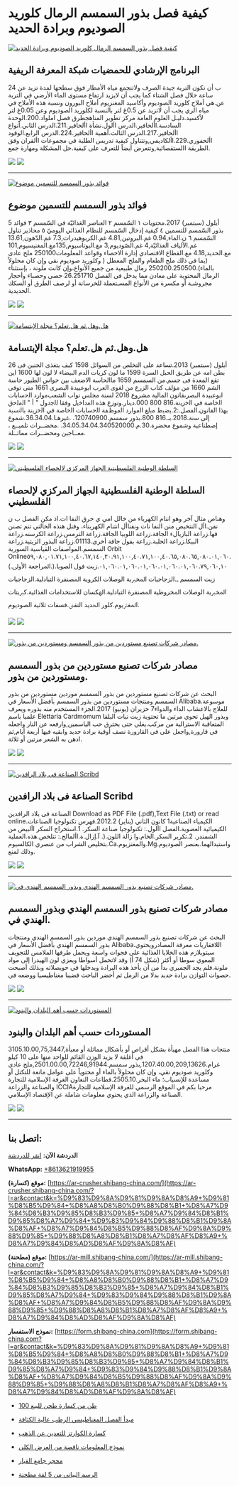 # كيفية فصل بذور السمسم الرمال كلوريد الصوديوم وبرادة الحديد

<a href="https://swt.shibang-china.com/?l=ar&img&k=%D9%83%D9%8A%D9%81%D9%8A%D8%A9+%D9%81%D8%B5%D9%84+%D8%A8%D8%B0%D9%88%D8%B1+%D8%A7%D9%84%D8%B3%D9%85%D8%B3%D9%85+%D8%A7%D9%84%D8%B1%D9%85%D8%A7%D9%84+%D9%83%D9%84%D9%88%D8%B1%D9%8A%D8%AF+%D8%A7%D9%84%D8%B5%D9%88%D8%AF%D9%8A%D9%88%D9%85+%D9%88%D8%A8%D8%B1%D8%A7%D8%AF%D8%A9+%D8%A7%D9%84%D8%AD%D8%AF%D9%8A%D8%AF" target="_blank">![كيفية فصل بذور السمسم الرمال كلوريد الصوديوم وبرادة الحديد](http://static.shibang-china.com/all-800x300/971.jpg)</a>

## البرنامج الإرشادي للحمضيات شبكة المعرفة الريفية
‌ب أن تكون التربة جيدة الصرف ولاتتجمع مياه الأمطار فوق سطحها لمدة تزيد عن 24 ساعة خلال فصل الشتاء كما يجب أن لايزيد ارتفاع مستوى الماء الأرضي في التربة عن.هي أملاح كلوريد الصوديوم وأكاسيد المغنزيوم أملاح البورون ونسبة هذه الأملاح في مياه الري يجب أن لاتزيد عن 0.5غ لتر بالنسبة لكلوريد الصوديوم وعن 0.05غ لتر لأكسيد.دليـل العلوم العامة مركز تطوير المناهجطرق فصل املواد.200.الوحدة السادسة.األحافير.الدرس األول.نشأة األحافير.211.الدرس الثاني.أنواع األحافير.217.الدرس الثالث.أهمية األحافير.224.الدرس الرابع.الوقود األحفوري.229.األكاديمي,وتتناول كيفية تدريس الطلبة في مجموعات األقران وفق الطريقة االستقصائية,وتتعرض أيضاً للتعرف على كيفية.حل المشكلة ومهارة جمع.


<a href="https://whatsapp.shibangsoft.com/WhatsApp.php" target="_blank" title="WhatsApp">![](http://static.shibang-china.com/icon/whatsapp.png)</a> <a href="https://swt.shibang-china.com/?l=ar&icon&k=%D9%83%D9%8A%D9%81%D9%8A%D8%A9+%D9%81%D8%B5%D9%84+%D8%A8%D8%B0%D9%88%D8%B1+%D8%A7%D9%84%D8%B3%D9%85%D8%B3%D9%85+%D8%A7%D9%84%D8%B1%D9%85%D8%A7%D9%84+%D9%83%D9%84%D9%88%D8%B1%D9%8A%D8%AF+%D8%A7%D9%84%D8%B5%D9%88%D8%AF%D9%8A%D9%88%D9%85+%D9%88%D8%A8%D8%B1%D8%A7%D8%AF%D8%A9+%D8%A7%D9%84%D8%AD%D8%AF%D9%8A%D8%AF" target="_blank">![](http://static.shibang-china.com/icon/chat-ar.png)</a>

---

<a href="https://swt.shibang-china.com/?l=ar&img&k=%D9%83%D9%8A%D9%81%D9%8A%D8%A9+%D9%81%D8%B5%D9%84+%D8%A8%D8%B0%D9%88%D8%B1+%D8%A7%D9%84%D8%B3%D9%85%D8%B3%D9%85+%D8%A7%D9%84%D8%B1%D9%85%D8%A7%D9%84+%D9%83%D9%84%D9%88%D8%B1%D9%8A%D8%AF+%D8%A7%D9%84%D8%B5%D9%88%D8%AF%D9%8A%D9%88%D9%85+%D9%88%D8%A8%D8%B1%D8%A7%D8%AF%D8%A9+%D8%A7%D9%84%D8%AD%D8%AF%D9%8A%D8%AF" target="_blank">![فوائد بذور السمسم للتسمين موضوع](http://static.shibang-china.com/all-800x300/634.jpg)</a>

## فوائد بذور السمسم للتسمين موضوع
5 أيلول (سبتمبر) 2017.محتويات ١ السّمسم ٢ العناصر الغذائيّة في السّمسم ٣ فوائد بذور السّمسم للتسمين ٤ كيفية إدخال السّمسم للنظام الغذائي اليوميّ ٥ محاذير تناول السّمسم ٦ ن.الماء,0.94 غم.البروتين,4.81 غم.الكربوهيدرات,7.3 غم.الدّهون,13.61 غم.الألياف الغذائيّة,4 غم.الصّوديوم,3 مغ.البوتاسيوم,135مغ.المغنيسيوم,101 مغ.الحديد,4.18 مغ.القطاع الاقتصادي إدارة الاحصاء وقواعد المعلومات250100 ملح عادى (بما فى ذلك ملح الطعام والملح المعطل ( وكلوريد صوديوم نقى وإن كان محلولاً بالماء).250200.250500 رمال طبيعية من جميع الأنواع،وإن كانت ملونة ، بإستثناء الرمال المحتوية على معادن مما يدخل فى الفصل 26.251710  حصى وحصباء وأحجار مجروشـة أو مكسرة من الأنواع المسـتعملة للخرسانة أو لرصف الطرق أو السكك الحديدية.


<a href="https://whatsapp.shibangsoft.com/WhatsApp.php" target="_blank" title="WhatsApp">![](http://static.shibang-china.com/icon/whatsapp.png)</a> <a href="https://swt.shibang-china.com/?l=ar&icon&k=%D9%83%D9%8A%D9%81%D9%8A%D8%A9+%D9%81%D8%B5%D9%84+%D8%A8%D8%B0%D9%88%D8%B1+%D8%A7%D9%84%D8%B3%D9%85%D8%B3%D9%85+%D8%A7%D9%84%D8%B1%D9%85%D8%A7%D9%84+%D9%83%D9%84%D9%88%D8%B1%D9%8A%D8%AF+%D8%A7%D9%84%D8%B5%D9%88%D8%AF%D9%8A%D9%88%D9%85+%D9%88%D8%A8%D8%B1%D8%A7%D8%AF%D8%A9+%D8%A7%D9%84%D8%AD%D8%AF%D9%8A%D8%AF" target="_blank">![](http://static.shibang-china.com/icon/chat-ar.png)</a>

---

<a href="https://swt.shibang-china.com/?l=ar&img&k=%D9%83%D9%8A%D9%81%D9%8A%D8%A9+%D9%81%D8%B5%D9%84+%D8%A8%D8%B0%D9%88%D8%B1+%D8%A7%D9%84%D8%B3%D9%85%D8%B3%D9%85+%D8%A7%D9%84%D8%B1%D9%85%D8%A7%D9%84+%D9%83%D9%84%D9%88%D8%B1%D9%8A%D8%AF+%D8%A7%D9%84%D8%B5%D9%88%D8%AF%D9%8A%D9%88%D9%85+%D9%88%D8%A8%D8%B1%D8%A7%D8%AF%D8%A9+%D8%A7%D9%84%D8%AD%D8%AF%D9%8A%D8%AF" target="_blank">![هل.وهل.ثم هل.تعلم؟ مجلة الإبتسامة](http://static.shibang-china.com/all-800x300/535.jpg)</a>

## هل.وهل.ثم هل.تعلم؟ مجلة الإبتسامة
26 أيلول (سبتمبر) 2013.تساعد على التخلص من السوائل 1598 كيف يتغذى الجنين فى بطن امه عن طريق الحبل السرة 1599 ما لون كريات الدم البيضاء لا لون لها 1600 اين تقع المعدة فى جسم.من السمسم 1659 ماالحاسة الاضعف بين حواس الطيور حاسة الشم 1660 من مؤلف كتاب الزرع من لغوى العرب ابوعبيدة البصرى 1661 متى توفى ابوعبيدة البصرىقانون المالية مشروع 2018 لسنة مجلس نواب الشعبﻣوارد اﻟﺣﺳﺎﺑﺎت اﻟﺧﺎﺻﺔ ﻓﻲ اﻟﺧزﯾﻧﺔ.816 800 000.دﯾﻧﺎر.وﺗوزع ھذه اﻟﻣداﺧﯾل وﻓﻘﺎ ﻟﻟﺟدول &quot; أ &quot; اﻟﻣﻟﺣق ﺑﮭذا اﻟﻘﺎﻧون.الفصل.:2.ﯾﺿﺑط ﻣﺑﻟﻎ اﻟﻣوارد اﻟﻣوظﻔﺔ ﻟﻟﺣﺳﺎﺑﺎت اﻟﺧﺎﺻﺔ ﻓﻲ اﻟﺧزﯾﻧﺔ ﺑﺎﻟﻧﺳﺑﺔ إﻟﯽ ﺳﻧﺔ.2018.ﺑـ.816 800.بذور سمسم.120740900. .غيرهـا.36.34.04.شموع إصطناعية وشموع محضرة.30.م.34.05.34.04.340520000. .محضــرات تلميــع ، معــاجين ومحضــرات مماثــلة.


<a href="https://whatsapp.shibangsoft.com/WhatsApp.php" target="_blank" title="WhatsApp">![](http://static.shibang-china.com/icon/whatsapp.png)</a> <a href="https://swt.shibang-china.com/?l=ar&icon&k=%D9%83%D9%8A%D9%81%D9%8A%D8%A9+%D9%81%D8%B5%D9%84+%D8%A8%D8%B0%D9%88%D8%B1+%D8%A7%D9%84%D8%B3%D9%85%D8%B3%D9%85+%D8%A7%D9%84%D8%B1%D9%85%D8%A7%D9%84+%D9%83%D9%84%D9%88%D8%B1%D9%8A%D8%AF+%D8%A7%D9%84%D8%B5%D9%88%D8%AF%D9%8A%D9%88%D9%85+%D9%88%D8%A8%D8%B1%D8%A7%D8%AF%D8%A9+%D8%A7%D9%84%D8%AD%D8%AF%D9%8A%D8%AF" target="_blank">![](http://static.shibang-china.com/icon/chat-ar.png)</a>

---

<a href="https://swt.shibang-china.com/?l=ar&img&k=%D9%83%D9%8A%D9%81%D9%8A%D8%A9+%D9%81%D8%B5%D9%84+%D8%A8%D8%B0%D9%88%D8%B1+%D8%A7%D9%84%D8%B3%D9%85%D8%B3%D9%85+%D8%A7%D9%84%D8%B1%D9%85%D8%A7%D9%84+%D9%83%D9%84%D9%88%D8%B1%D9%8A%D8%AF+%D8%A7%D9%84%D8%B5%D9%88%D8%AF%D9%8A%D9%88%D9%85+%D9%88%D8%A8%D8%B1%D8%A7%D8%AF%D8%A9+%D8%A7%D9%84%D8%AD%D8%AF%D9%8A%D8%AF" target="_blank">![السلطة الوطنية الفلسطينية الجهاز المركزي لإلحصاء الفلسطيني](http://static.shibang-china.com/all-800x300/797.jpg)</a>

## السلطة الوطنية الفلسطينية الجهاز المركزي لإلحصاء الفلسطيني
وهناص مثال آخر وهو انتام الكهرباء من خالل امي ي حرق النفا ات.اذ مكن الفصل ب ن نقن.األ النتخيص منن النفا نات ونقناأل انتنام الكهربناء، وفنل هنذه الحالني تنم تصنن فها.زراعة البازيالء الجافة.زراعة اللوبيا الجافة.زراعة الترمس.زراعة الكرسنه.زراعة البيكا.زراعة الحلبة.زراعة بقول جافة أخرى.01113.زراعة البذور الزيتية.زراعة السمسم.المواصفات القياسية السورية Orbit Online٥٩,٠٨٠,٠١.٧١,١٠٠,٤٠.٦٧,١٤٠,٢٠.٩١,١٠٠,٤٠.٧١,١٠٠,٤٠.٦٥,٠٨٠.٦٥,٠٨٠.٠١,٠٦٠.٠١,٠٦٠.٠١,٠٦٠.٠١,٠٦٠.٠١,٠٦٠.٠١,٠٦٠.٧٩,٠٦٠,١٠.ﺯﻳﺖ ﻓﻮﻝ ﺍﻟﺼﻮﻳﺎ.(.ﺍﳌﺮﺍﺟﻌﺔ ﺍﻷﻭﱃ.) ﺯﻳﺖ ﺍﻟﺴﻤﺴﻢ ـ.ﺍﻟﺰﺟﺎﺟﻴﺎﺕ ﺍﳌﺨﱪﻳﺔ ﺍﻟﻮﺻﻼﺕ ﺍﻟﻜﺮﻭﻳﺔ ﺍﳌﺼﻨﻔﺮﺓ ﺍﻟﺘﺒﺎﺩﻟﻴﺔ.ﺍﻟﺰﺟﺎﺟﻴﺎﺕ ﺍﳌﺨﱪﻳﺔ ﺍﻟﻮﺻﻼﺕ ﺍﳌﺨﺮﻭﻃﻴﺔ ﺍﳌﺼﻨﻔﺮﺓ ﺍﻟﺘﺒﺎﺩﻟﻴﺔ.ﺍﳍﻜﺴﺎﻥ ﻟﻼﺳﺘﺨﺪﺍﻣﺎﺕ ﺍﻟﻐﺬﺍﺋﻴﺔ.ﻛﱪﻳﺘﺎﺕ ﺍﳌﻐﱰﻳﻮﻡ.ﻛﻠﻮﺭ ﺍﳊﺪﻳﺪ ﺍﻟﺘﻘﲏ.ﻓﺴﻔﺎﺕ ﺛﻼﺛﻴﺔ ﺍﻟﺼﻮﺩﻳﻮﻡ.


<a href="https://whatsapp.shibangsoft.com/WhatsApp.php" target="_blank" title="WhatsApp">![](http://static.shibang-china.com/icon/whatsapp.png)</a> <a href="https://swt.shibang-china.com/?l=ar&icon&k=%D9%83%D9%8A%D9%81%D9%8A%D8%A9+%D9%81%D8%B5%D9%84+%D8%A8%D8%B0%D9%88%D8%B1+%D8%A7%D9%84%D8%B3%D9%85%D8%B3%D9%85+%D8%A7%D9%84%D8%B1%D9%85%D8%A7%D9%84+%D9%83%D9%84%D9%88%D8%B1%D9%8A%D8%AF+%D8%A7%D9%84%D8%B5%D9%88%D8%AF%D9%8A%D9%88%D9%85+%D9%88%D8%A8%D8%B1%D8%A7%D8%AF%D8%A9+%D8%A7%D9%84%D8%AD%D8%AF%D9%8A%D8%AF" target="_blank">![](http://static.shibang-china.com/icon/chat-ar.png)</a>

---

<a href="https://swt.shibang-china.com/?l=ar&img&k=%D9%83%D9%8A%D9%81%D9%8A%D8%A9+%D9%81%D8%B5%D9%84+%D8%A8%D8%B0%D9%88%D8%B1+%D8%A7%D9%84%D8%B3%D9%85%D8%B3%D9%85+%D8%A7%D9%84%D8%B1%D9%85%D8%A7%D9%84+%D9%83%D9%84%D9%88%D8%B1%D9%8A%D8%AF+%D8%A7%D9%84%D8%B5%D9%88%D8%AF%D9%8A%D9%88%D9%85+%D9%88%D8%A8%D8%B1%D8%A7%D8%AF%D8%A9+%D8%A7%D9%84%D8%AD%D8%AF%D9%8A%D8%AF" target="_blank">![مصادر شركات تصنيع مستوردين من بذور السمسم ومستوردين من بذور.](http://static.shibang-china.com/all-800x300/1273.jpg)</a>

## مصادر شركات تصنيع مستوردين من بذور السمسم ومستوردين من بذور.
البحث عن شركات تصنيع مستوردين من بذور السمسم موردين مستوردين من بذور السمسم ومنتجات مستوردين من بذور السمسم بأفضل الأسعار في Alibaba.موسوعة للعلاج بالاعشاب الداء والدواء7 حزيران (يونيو) 2017.الجزء المستخدم منه بذوره ويعرف علميا باسم Elettaria Cardmomum وبذور الهيل تحوي مرتين ما تحتوية زيت نبات البلقا المتعاقبة الاسترالية من مركب.يغلي حتى يحترق حب الياسمين,وارفعه عن النار واجعله في قارورة,واجعل علي في القارورة نصف أوقية برادة حديد وابقيه فيها أربعة أيام,ثم ادهن به الشعر مرتين أو ثلاثة.


<a href="https://whatsapp.shibangsoft.com/WhatsApp.php" target="_blank" title="WhatsApp">![](http://static.shibang-china.com/icon/whatsapp.png)</a> <a href="https://swt.shibang-china.com/?l=ar&icon&k=%D9%83%D9%8A%D9%81%D9%8A%D8%A9+%D9%81%D8%B5%D9%84+%D8%A8%D8%B0%D9%88%D8%B1+%D8%A7%D9%84%D8%B3%D9%85%D8%B3%D9%85+%D8%A7%D9%84%D8%B1%D9%85%D8%A7%D9%84+%D9%83%D9%84%D9%88%D8%B1%D9%8A%D8%AF+%D8%A7%D9%84%D8%B5%D9%88%D8%AF%D9%8A%D9%88%D9%85+%D9%88%D8%A8%D8%B1%D8%A7%D8%AF%D8%A9+%D8%A7%D9%84%D8%AD%D8%AF%D9%8A%D8%AF" target="_blank">![](http://static.shibang-china.com/icon/chat-ar.png)</a>

---

<a href="https://swt.shibang-china.com/?l=ar&img&k=%D9%83%D9%8A%D9%81%D9%8A%D8%A9+%D9%81%D8%B5%D9%84+%D8%A8%D8%B0%D9%88%D8%B1+%D8%A7%D9%84%D8%B3%D9%85%D8%B3%D9%85+%D8%A7%D9%84%D8%B1%D9%85%D8%A7%D9%84+%D9%83%D9%84%D9%88%D8%B1%D9%8A%D8%AF+%D8%A7%D9%84%D8%B5%D9%88%D8%AF%D9%8A%D9%88%D9%85+%D9%88%D8%A8%D8%B1%D8%A7%D8%AF%D8%A9+%D8%A7%D9%84%D8%AD%D8%AF%D9%8A%D8%AF" target="_blank">![الصناعة فى بلاد الرافدين Scribd](http://static.shibang-china.com/all-800x300/1521.jpg)</a>

## الصناعة فى بلاد الرافدين Scribd
الصناعة فى بلاد الرافدين Download as PDF File (.pdf),Text File (.txt) or read online.الكيمياء الصناعية1 كانون الثاني (يناير) 2012.2.فهرس تكنولوجيا الصناعات الكيميائية العضوية.الفصل األول.: تكنولوجيا صناعة السكر. 1.استخراج السكر األبيض من الشمندر. 2.تكرير السكر.الخام.وا زالة اللون.(. آ.إزال.ة.األمالح.: تتلخص.هذه.العملية بتخليص الشراب من عنصري الكالسيوم.Ca.والمغنزيوم.Mg.واستبدالهما.بعنصر الصوديوم وذلك لمنع.


<a href="https://whatsapp.shibangsoft.com/WhatsApp.php" target="_blank" title="WhatsApp">![](http://static.shibang-china.com/icon/whatsapp.png)</a> <a href="https://swt.shibang-china.com/?l=ar&icon&k=%D9%83%D9%8A%D9%81%D9%8A%D8%A9+%D9%81%D8%B5%D9%84+%D8%A8%D8%B0%D9%88%D8%B1+%D8%A7%D9%84%D8%B3%D9%85%D8%B3%D9%85+%D8%A7%D9%84%D8%B1%D9%85%D8%A7%D9%84+%D9%83%D9%84%D9%88%D8%B1%D9%8A%D8%AF+%D8%A7%D9%84%D8%B5%D9%88%D8%AF%D9%8A%D9%88%D9%85+%D9%88%D8%A8%D8%B1%D8%A7%D8%AF%D8%A9+%D8%A7%D9%84%D8%AD%D8%AF%D9%8A%D8%AF" target="_blank">![](http://static.shibang-china.com/icon/chat-ar.png)</a>

---

<a href="https://swt.shibang-china.com/?l=ar&img&k=%D9%83%D9%8A%D9%81%D9%8A%D8%A9+%D9%81%D8%B5%D9%84+%D8%A8%D8%B0%D9%88%D8%B1+%D8%A7%D9%84%D8%B3%D9%85%D8%B3%D9%85+%D8%A7%D9%84%D8%B1%D9%85%D8%A7%D9%84+%D9%83%D9%84%D9%88%D8%B1%D9%8A%D8%AF+%D8%A7%D9%84%D8%B5%D9%88%D8%AF%D9%8A%D9%88%D9%85+%D9%88%D8%A8%D8%B1%D8%A7%D8%AF%D8%A9+%D8%A7%D9%84%D8%AD%D8%AF%D9%8A%D8%AF" target="_blank">![مصادر شركات تصنيع بذور السمسم الهندي وبذور السمسم الهندي في.](http://static.shibang-china.com/all-800x300/63.jpg)</a>

## مصادر شركات تصنيع بذور السمسم الهندي وبذور السمسم الهندي في.
البحث عن شركات تصنيع بذور السمسم الهندي موردين بذور السمسم الهندي ومنتجات بذور السمسم الهندي بأفضل الأسعار في Alibaba.اللافقاريات معرفة المصادرويحتوي سيتوبلازم هذه الخلايا الغذائية على فجوات واسعة ويحمل طرفها الملامس للتجويف المعوي سوطا أو أكثر (شكل 74 أ) وقد لاتحمل أسواطا ويعزي لون الهيدرا إلى مواد ملونة.فلم يجد الجمبري بدأ من أن يأخذ هذه البرادة ويدخلها في حويصلاته وبذلك أصبحت حصوات التوازن برادة حديد بدلا من الرمل ثم أحضر الباحث قضيبا مغناطيسيا ووضعه في.


<a href="https://whatsapp.shibangsoft.com/WhatsApp.php" target="_blank" title="WhatsApp">![](http://static.shibang-china.com/icon/whatsapp.png)</a> <a href="https://swt.shibang-china.com/?l=ar&icon&k=%D9%83%D9%8A%D9%81%D9%8A%D8%A9+%D9%81%D8%B5%D9%84+%D8%A8%D8%B0%D9%88%D8%B1+%D8%A7%D9%84%D8%B3%D9%85%D8%B3%D9%85+%D8%A7%D9%84%D8%B1%D9%85%D8%A7%D9%84+%D9%83%D9%84%D9%88%D8%B1%D9%8A%D8%AF+%D8%A7%D9%84%D8%B5%D9%88%D8%AF%D9%8A%D9%88%D9%85+%D9%88%D8%A8%D8%B1%D8%A7%D8%AF%D8%A9+%D8%A7%D9%84%D8%AD%D8%AF%D9%8A%D8%AF" target="_blank">![](http://static.shibang-china.com/icon/chat-ar.png)</a>

---

<a href="https://swt.shibang-china.com/?l=ar&img&k=%D9%83%D9%8A%D9%81%D9%8A%D8%A9+%D9%81%D8%B5%D9%84+%D8%A8%D8%B0%D9%88%D8%B1+%D8%A7%D9%84%D8%B3%D9%85%D8%B3%D9%85+%D8%A7%D9%84%D8%B1%D9%85%D8%A7%D9%84+%D9%83%D9%84%D9%88%D8%B1%D9%8A%D8%AF+%D8%A7%D9%84%D8%B5%D9%88%D8%AF%D9%8A%D9%88%D9%85+%D9%88%D8%A8%D8%B1%D8%A7%D8%AF%D8%A9+%D8%A7%D9%84%D8%AD%D8%AF%D9%8A%D8%AF" target="_blank">![المستوردات حسب أهم البلدان والبنود](http://static.shibang-china.com/all-800x300/427.jpg)</a>

## المستوردات حسب أهم البلدان والبنود
3105.10.00,75,3447,منتجات هذا الفصل مهيأة بشكل أقراص أو بأشكال مماثلة أو معبأة في أغلفة لا يزيد الوزن القائم للواحد منها على 10 كيلو غرام.1207.40.00,209,13626,بذور سمسم.2501.00.00,72246,91944,ملح عادي وكلوريد صوديوم نقي، وإن كان محلولاً بالماء أو محتوياً على عوامل مانعة للتكتل أو مساعدة للإنسياب؛ ماء البحر.2505.10.قطاعات التعاون الغرفة الإسلامية للتجارة والصناعة والزراعة ICCIAمرحبا بكم في الموقع الرسمي للغرفة الإسلامية للتجارة الصناعة والزراعة الذي يحتوي معلومات شاملة عن الإقتصاد الإسلامي.


<a href="https://whatsapp.shibangsoft.com/WhatsApp.php" target="_blank" title="WhatsApp">![](http://static.shibang-china.com/icon/whatsapp.png)</a> <a href="https://swt.shibang-china.com/?l=ar&icon&k=%D9%83%D9%8A%D9%81%D9%8A%D8%A9+%D9%81%D8%B5%D9%84+%D8%A8%D8%B0%D9%88%D8%B1+%D8%A7%D9%84%D8%B3%D9%85%D8%B3%D9%85+%D8%A7%D9%84%D8%B1%D9%85%D8%A7%D9%84+%D9%83%D9%84%D9%88%D8%B1%D9%8A%D8%AF+%D8%A7%D9%84%D8%B5%D9%88%D8%AF%D9%8A%D9%88%D9%85+%D9%88%D8%A8%D8%B1%D8%A7%D8%AF%D8%A9+%D8%A7%D9%84%D8%AD%D8%AF%D9%8A%D8%AF" target="_blank">![](http://static.shibang-china.com/icon/chat-ar.png)</a>

---
## اتصل بنا:

**الدردشة الآن:** [انقر للدردشة](https://swt.shibang-china.com?l=ar&contact&k=%D9%83%D9%8A%D9%81%D9%8A%D8%A9+%D9%81%D8%B5%D9%84+%D8%A8%D8%B0%D9%88%D8%B1+%D8%A7%D9%84%D8%B3%D9%85%D8%B3%D9%85+%D8%A7%D9%84%D8%B1%D9%85%D8%A7%D9%84+%D9%83%D9%84%D9%88%D8%B1%D9%8A%D8%AF+%D8%A7%D9%84%D8%B5%D9%88%D8%AF%D9%8A%D9%88%D9%85+%D9%88%D8%A8%D8%B1%D8%A7%D8%AF%D8%A9+%D8%A7%D9%84%D8%AD%D8%AF%D9%8A%D8%AF)

**WhatsApp:**  [+8613621919955](https://whatsapp.shibangsoft.com/WhatsApp.php)

**موقع (كسارة):** [https://ar-crusher.shibang-china.com/](https://ar-crusher.shibang-china.com/?l=ar&contact&k=%D9%83%D9%8A%D9%81%D9%8A%D8%A9+%D9%81%D8%B5%D9%84+%D8%A8%D8%B0%D9%88%D8%B1+%D8%A7%D9%84%D8%B3%D9%85%D8%B3%D9%85+%D8%A7%D9%84%D8%B1%D9%85%D8%A7%D9%84+%D9%83%D9%84%D9%88%D8%B1%D9%8A%D8%AF+%D8%A7%D9%84%D8%B5%D9%88%D8%AF%D9%8A%D9%88%D9%85+%D9%88%D8%A8%D8%B1%D8%A7%D8%AF%D8%A9+%D8%A7%D9%84%D8%AD%D8%AF%D9%8A%D8%AF)

**موقع (مطحنة):** [https://ar-mill.shibang-china.com/](https://ar-mill.shibang-china.com/?l=ar&contact&k=%D9%83%D9%8A%D9%81%D9%8A%D8%A9+%D9%81%D8%B5%D9%84+%D8%A8%D8%B0%D9%88%D8%B1+%D8%A7%D9%84%D8%B3%D9%85%D8%B3%D9%85+%D8%A7%D9%84%D8%B1%D9%85%D8%A7%D9%84+%D9%83%D9%84%D9%88%D8%B1%D9%8A%D8%AF+%D8%A7%D9%84%D8%B5%D9%88%D8%AF%D9%8A%D9%88%D9%85+%D9%88%D8%A8%D8%B1%D8%A7%D8%AF%D8%A9+%D8%A7%D9%84%D8%AD%D8%AF%D9%8A%D8%AF)

**نموذج الاستفسار:** [https://form.shibang-china.com](https://form.shibang-china.com?l=ar&contact&k=%D9%83%D9%8A%D9%81%D9%8A%D8%A9+%D9%81%D8%B5%D9%84+%D8%A8%D8%B0%D9%88%D8%B1+%D8%A7%D9%84%D8%B3%D9%85%D8%B3%D9%85+%D8%A7%D9%84%D8%B1%D9%85%D8%A7%D9%84+%D9%83%D9%84%D9%88%D8%B1%D9%8A%D8%AF+%D8%A7%D9%84%D8%B5%D9%88%D8%AF%D9%8A%D9%88%D9%85+%D9%88%D8%A8%D8%B1%D8%A7%D8%AF%D8%A9+%D8%A7%D9%84%D8%AD%D8%AF%D9%8A%D8%AF)

* [100 طن من كسارة طحن للبيع](../26/100%20%D8%B7%D9%86%20%D9%85%D9%86%20%D9%83%D8%B3%D8%A7%D8%B1%D8%A9%20%D8%B7%D8%AD%D9%86%20%D9%84%D9%84%D8%A8%D9%8A%D8%B9.md)

* [مبدأ الفصل المغناطيسي الرطب عالية الكثافة](../26/%D9%85%D8%A8%D8%AF%D8%A3%20%D8%A7%D9%84%D9%81%D8%B5%D9%84%20%D8%A7%D9%84%D9%85%D8%BA%D9%86%D8%A7%D8%B7%D9%8A%D8%B3%D9%8A%20%D8%A7%D9%84%D8%B1%D8%B7%D8%A8%20%D8%B9%D8%A7%D9%84%D9%8A%D8%A9%20%D8%A7%D9%84%D9%83%D8%AB%D8%A7%D9%81%D8%A9.md)

* [كسارة الكوارتز للتعدين عن الذهب](../30/%D9%83%D8%B3%D8%A7%D8%B1%D8%A9%20%D8%A7%D9%84%D9%83%D9%88%D8%A7%D8%B1%D8%AA%D8%B2%20%D9%84%D9%84%D8%AA%D8%B9%D8%AF%D9%8A%D9%86%20%D8%B9%D9%86%20%D8%A7%D9%84%D8%B0%D9%87%D8%A8.md)

* [نموذج المعلومات ناقصة من العرض الكلي](../28/%D9%86%D9%85%D9%88%D8%B0%D8%AC%20%D8%A7%D9%84%D9%85%D8%B9%D9%84%D9%88%D9%85%D8%A7%D8%AA%20%D9%86%D8%A7%D9%82%D8%B5%D8%A9%20%D9%85%D9%86%20%D8%A7%D9%84%D8%B9%D8%B1%D8%B6%20%D8%A7%D9%84%D9%83%D9%84%D9%8A.md)

* [محجر جامع الغبار](../26/%D9%85%D8%AD%D8%AC%D8%B1%20%D8%AC%D8%A7%D9%85%D8%B9%20%D8%A7%D9%84%D8%BA%D8%A8%D8%A7%D8%B1.md)

* [الرسم البياني من 5 لفة مطحنة](../27/%D8%A7%D9%84%D8%B1%D8%B3%D9%85%20%D8%A7%D9%84%D8%A8%D9%8A%D8%A7%D9%86%D9%8A%20%D9%85%D9%86%205%20%D9%84%D9%81%D8%A9%20%D9%85%D8%B7%D8%AD%D9%86%D8%A9.md)
